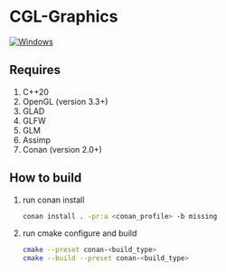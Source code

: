 # CGL-Graphics
[![Windows](https://github.com/Ozarchik/CGL-Graphics/actions/workflows/cmake-windows.yml/badge.svg)](https://github.com/Ozarchik/CGL-Graphics/actions/workflows/cmake-windows.yml)
## Requires
1. C++20
2. OpenGL (version 3.3+)
3. GLAD
4. GLFW
5. GLM
6. Assimp
7. Conan (version 2.0+)


## How to build
1. run conan install

   ```bash
   conan install . -pr:a <conan_profile> -b missing
   ```

3. run cmake configure and build

   ```bash
   cmake --preset conan-<build_type>
   cmake --build --preset conan-<build_type>
   ```

